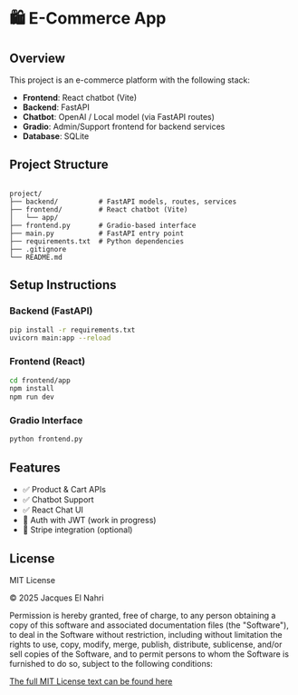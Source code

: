 # 🛍️ E-Commerce App

## Overview
This project is an e-commerce platform with the following stack:

- **Frontend**: React chatbot (Vite)
- **Backend**: FastAPI
- **Chatbot**: OpenAI / Local model (via FastAPI routes)
- **Gradio**: Admin/Support frontend for backend services
- **Database**: SQLite

## Project Structure
```

project/
├── backend/          # FastAPI models, routes, services
├── frontend/         # React chatbot (Vite)
│   └── app/
├── frontend.py       # Gradio-based interface
├── main.py           # FastAPI entry point
├── requirements.txt  # Python dependencies
├── .gitignore
└── README.md

````

## Setup Instructions

### Backend (FastAPI)
```bash
pip install -r requirements.txt
uvicorn main:app --reload
````

### Frontend (React)

```bash
cd frontend/app
npm install
npm run dev
```

### Gradio Interface

```bash
python frontend.py
```

## Features

* ✅ Product & Cart APIs
* ✅ Chatbot Support
* ✅ React Chat UI
* 🔄 Auth with JWT (work in progress)
* 🔄 Stripe integration (optional)

## License

MIT License

© 2025 Jacques El Nahri

Permission is hereby granted, free of charge, to any person obtaining a copy
of this software and associated documentation files (the "Software"), to deal
in the Software without restriction, including without limitation the rights
to use, copy, modify, merge, publish, distribute, sublicense, and/or sell
copies of the Software, and to permit persons to whom the Software is
furnished to do so, subject to the following conditions:

[The full MIT License text can be found here](https://choosealicense.com/licenses/mit/)
